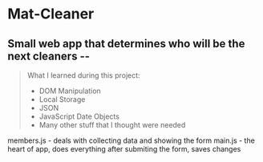# Mat-Cleaner
## Small web app that determines who will be the next cleaners --
> What I learned during this project:
> - DOM Manipulation
> - Local Storage
> - JSON
> - JavaScript Date Objects
> - Many other stuff that I thought were needed

members.js - deals with collecting data and showing the form
main.js - the heart of app, does everything after submiting the form, saves changes

